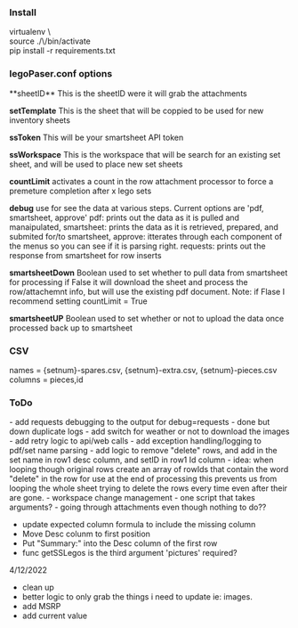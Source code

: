 <h3>Install</h3> 
  virtualenv \<env\><br />
  source ./\<env\>/bin/activate<br />
  pip install -r requirements.txt

<h3>legoPaser.conf options</h3>
  **sheetID**
      This is the sheetID were it will grab the attachments

  **setTemplate**
      This is the sheet that will be coppied to be used for new inventory sheets
  
  **ssToken**
      This will be your smartsheet API token

  **ssWorkspace**
      This is the workspace that will be search for an existing set sheet, and will be used to place new set sheets
  
  **countLimit**
      activates a count in the row attachment processor to force a premeture completion after x lego sets
  
  **debug**
      use for see the data at various steps.
      Current options are 'pdf, smartsheet, approve'
        pdf: prints out the data as it is pulled and manaipulated,
        smartsheet: prints the data as it is retrieved, prepared, and submited for/to smartsheet,
        approve: itterates through each component of the menus so you can see if it is parsing right.
        requests: prints out the response from smartsheet for row inserts
  
  **smartsheetDown**
      Boolean used to set whether to pull data from smartsheet for processing
      if False it will download the sheet and process the row/attachemnt info, but will use the existing pdf document.
      Note: if Flase I recommend setting countLimit = True
  
  **smartsheetUP**
      Boolean used to set whether or not to upload the data once processed back up to smartsheet

<h3>CSV</h3>

names = {setnum}-spares.csv, {setnum}-extra.csv, {setnum}-pieces.csv
columns = pieces,id

<h3> ToDo</h3>
 - add requests debugging to the output for debug=requests
   - done but down duplicate logs
 - add switch for weather or not to download the images
 - add retry logic to api/web calls
 - add exception handling/logging to pdf/set name parsing
 - add logic to remove "delete" rows, and add in the set name in row1 desc column, and setID in row1 Id column
    - idea: when looping though original rows create an array of rowIds that contain the word "delete" in the row for use at the end of processing
         this prevents us from looping the whole sheet trying to delete the rows every time even after their are gone.
 - workspace change management
   - one script that takes arguments?
 - going through attachments even though nothing to do??

 - update expected column formula to include the missing column
 - Move Desc colunm to first position
 - Put "Summary:" into the Desc column of the first row
 - func getSSLegos is the third argument 'pictures' required?


4/12/2022
 - clean up
 - better logic to only grab the things i need to update ie: images.
 - add MSRP
 - add current value
